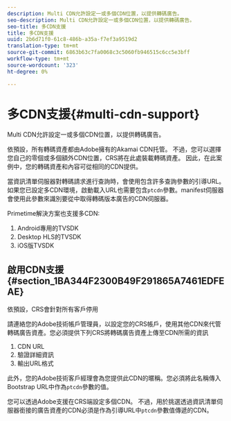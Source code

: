 ```yaml
---
description: Multi CDN允許設定一或多個CDN位置，以提供轉碼廣告。
seo-description: Multi CDN允許設定一或多個CDN位置，以提供轉碼廣告。
seo-title: 多CDN支援
title: 多CDN支援
uuid: 2b6d71f0-61c8-486b-a35a-f7ef3a9519d2
translation-type: tm+mt
source-git-commit: 6863b63c7fa0068c3c5060fb946515c6cc5e3bff
workflow-type: tm+mt
source-wordcount: '323'
ht-degree: 0%

---
```



# 多CDN支援{#multi-cdn-support}

Multi CDN允許設定一或多個CDN位置，以提供轉碼廣告。

依預設，所有轉碼資產都由Adobe擁有的Akamai CDN托管。 不過，您可以選擇您自己的零個或多個額外CDN位置，CRS將在此處裝載轉碼資產。 因此，在此案例中，您的轉碼資產和內容可從相同的CDN提供。

當資訊清單伺服器對轉碼請求進行查詢時，會使用包含許多查詢參數的引導URL。 如果您已設定多CDN環境，啟動載入URL也需要包含`ptcdn`參數。manifest伺服器會使用此參數來識別要從中取得轉碼版本廣告的CDN伺服器。

Primetime解決方案也支援多CDN:

1. Android專用的TVSDK
1. Desktop HLS的TVSDK
1. iOS版TVSDK

## 啟用CDN支援{#section_1BA344F2300B49F291865A7461EDFEAE}

依預設，CRS會針對所有客戶停用

請連絡您的Adobe技術帳戶管理員，以設定您的CRS帳戶，使用其他CDN來代管轉碼廣告資產。您必須提供下列CRS將轉碼廣告資產上傳至CDN所需的資訊

1. CDN URL
1. 驗證詳細資訊
1. 輸出URL格式

此外，您的Adobe技術客戶經理會為您提供此CDN的暱稱。您必須將此名稱傳入Bootstrap URL中作為`ptcdn`參數的值。

您可以透過Adobe支援在CRS端設定多個CDN。 不過，用於挑選透過資訊清單伺服器銜接的廣告資產的CDN必須是作為引導URL中`ptcdn`參數值傳遞的CDN。
